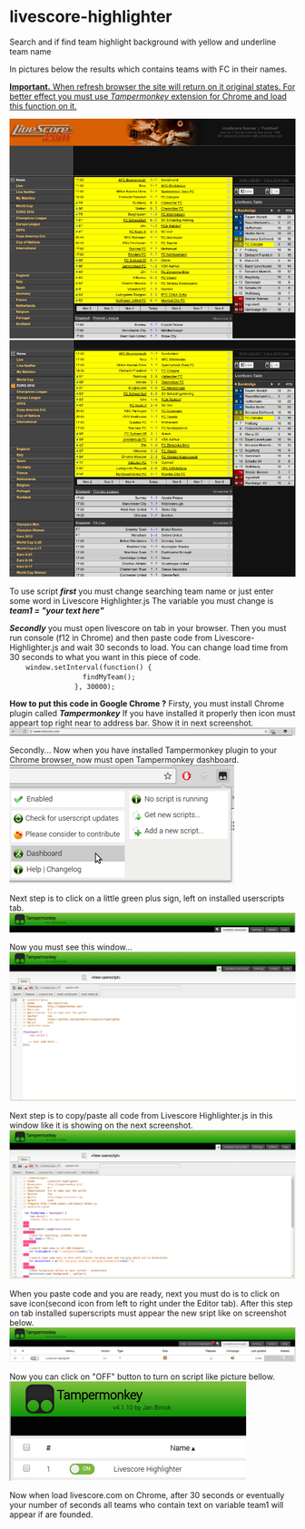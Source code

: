 # livescore-highlighter
Search and if find team highlight background with yellow and underline team name


<p>In pictures below the results which contains teams with FC in their names.</p>

<p><u><strong>Important.</strong> When refresh browser the site will return on it original states. For better effect you must use <em>Tampermonkey</em> extension for Chrome and load this function on it.</u></p>


<img src="images/screenshot1.png" alt="result picture one" />
<img src="images/screenshot2.png" alt="result picture one" />

<p>To use script <strong><em>first</em></strong> you must change searching team name or just enter some word in Livescore Highlighter.js The variable you must change is <strong><em>team1 = "your text here"</em></strong></p>

<p><strong><em>Secondly</em></strong> you must open livescore on tab in your browser. Then you must run console (f12 in Chrome) and then paste code from Livescore-Highlighter.js and wait 30 seconds to load. You can change load time from 30 seconds to what you want in this piece of code.
<code>
	window.setInterval(function() {
                  findMyTeam();
                }, 30000); 
</code>
</p>


<p><strong>How to put this code in Google Chrome ?</strong>
Firsty, you must install Chrome plugin called <strong><em>Tampermonkey</em></strong> If you have installed it properly then icon must appeart top right near to address bar. Show it in next screenshot.
<img src="images/Tampermonkey installed.png" alt="Picture show icon to now installed Tampermonkey top right to address bar" />
</p>

<p>Secondly... Now when you have installed Tampermonkey plugin to your Chrome browser, now must open Tampermonkey dashboard.<br />
<img src="images/Tampermonkey Dashboard.png" alt="Showing Tampermonkey`s dashboard" />
</p>

<p>
Next step is to click on a little green plus sign, left on installed userscripts tab.
<img src="images/AddNewScriptGreenPlusSign.png" alt="You must click on green plus icon on the left of userscripts tab." />
</p>

<p>
Now you must see this window...
<img src="images/UserscriptsDefaultEditor.png" alt="Picture is showing usercripts default editor" />
</p>

<p>
Next step is to copy/paste all code from Livescore Highlighter.js in this window like it is showing on the next screenshot.
<img src="images/All code is pasted.png" alt="Showing where to paste code from Livescore Highlighter.js" />
</p>

<p>
When you paste code and you are ready, next you must do is to click on save icon(second icon from left to right under the Editor tab). After this step on tab installed superscripts must appear the new sript like on screenshot below.
<img src="images/TheNewScriptShowing.png" alt="The new saved script now appear in installed userscripts tab" /> 
</p>

<p>
Now you can click on "OFF" button to turn on script like picture bellow.
<img src="images/TurnOnNewScript.png" alt="The new script is turned on" />
</p>

<p>
Now when load livescore.com on Chrome, after 30 seconds or eventually your number of seconds all teams who contain text on variable team1 will appear if are founded.
</p>

